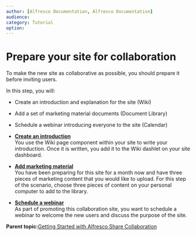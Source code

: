 ```yaml
---
author: [Alfresco Documentation, Alfresco Documentation]
audience: 
category: Tutorial
option: 
---
```


# Prepare your site for collaboration

To make the new site as collaborative as possible, you should prepare it before inviting users.

In this step, you will:

-   Create an introduction and explanation for the site \(Wiki\)
-   Add a set of marketing material documents \(Document Library\)
-   Schedule a webinar introducing everyone to the site \(Calendar\)

-   **[Create an introduction](../tasks/gs-intro-create.md)**  
You use the Wiki page component within your site to write your introduction. Once it is written, you add it to the Wiki dashlet on your site dashboard.
-   **[Add marketing material](../tasks/gs-content-add.md)**  
You have been preparing for this site for a month now and have three pieces of marketing content that you would like to upload. For this step of the scenario, choose three pieces of content on your personal computer to add to the library.
-   **[Schedule a webinar](../tasks/gs-webinar-schedule.md)**  
As part of promoting this collaboration site, you want to schedule a webinar to welcome the new users and discuss the purpose of the site.

**Parent topic:**[Getting Started with Alfresco Share Collaboration](../concepts/gs-intro.md)

